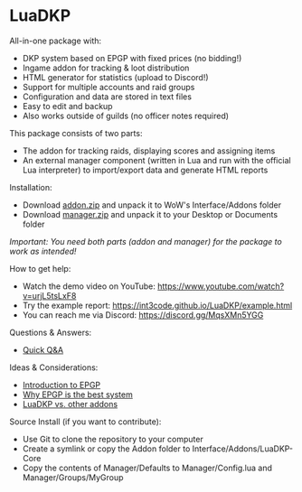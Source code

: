 # LuaDKP

All-in-one package with:
- DKP system based on EPGP with fixed prices (no bidding!)
- Ingame addon for tracking & loot distribution
- HTML generator for statistics (upload to Discord!)
- Support for multiple accounts and raid groups
- Configuration and data are stored in text files
- Easy to edit and backup
- Also works outside of guilds (no officer notes required)

This package consists of two parts:
- The addon for tracking raids, displaying scores and assigning items
- An external manager component (written in Lua and run with the official Lua interpreter) to import/export data and generate HTML reports

Installation:
- Download [addon.zip](https://github.com/int3code/LuaDKP/releases/latest/download/addon.zip) and unpack it to WoW's Interface/Addons folder
- Download [manager.zip](https://github.com/int3code/LuaDKP/releases/latest/download/manager.zip) and unpack it to your Desktop or Documents folder

*Important: You need both parts (addon and manager) for the package to work as intended!*

How to get help:
- Watch the demo video on YouTube: https://www.youtube.com/watch?v=urjL5tsLxF8
- Try the example report: https://int3code.github.io/LuaDKP/example.html
- You can reach me via Discord: https://discord.gg/MqsXMn5YGG

Questions & Answers:
- [Quick Q&A](docs/Quick_Q&A.md)

Ideas & Considerations:
- [Introduction to EPGP](docs/Introduction_to_EPGP.md)
- [Why EPGP is the best system](docs/Why_EPGP_is_the_best_system.md)
- [LuaDKP vs. other addons](docs/LuaDKP_vs_other_addons.md)

Source Install (if you want to contribute):
- Use Git to clone the repository to your computer
- Create a symlink or copy the Addon folder to Interface/Addons/LuaDKP-Core
- Copy the contents of Manager/Defaults to Manager/Config.lua and Manager/Groups/MyGroup
